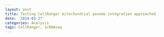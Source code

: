 ```yaml
---
layout: post
title: Testing CellRanger mitochondrial genome integration approached for scRNAseq data
date: '2024-03-27'
categories: Analysis
tags: CellRanger, scRNAseq
---
```


